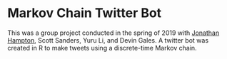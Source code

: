# Markov Chain Twitter Bot

This was a group project conducted in the spring of 2019 with [Jonathan Hampton](https://www.linkedin.com/in/jonathan-hampton-3a958414a/), Scott Sanders, Yuru Li, and Devin Gales. A twitter bot was created in R to make tweets using a discrete-time Markov chain.
